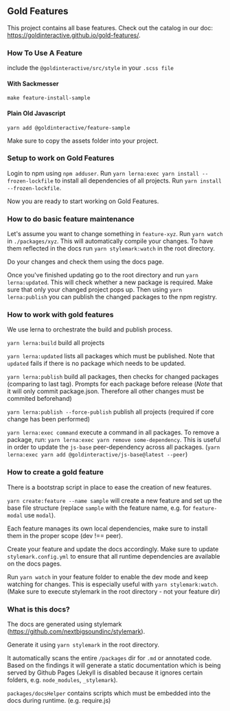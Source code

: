 ## Gold Features

This project contains all base features. Check out the catalog in our doc: <https://goldinteractive.github.io/gold-features/>.

### How To Use A Feature

include the `@goldinteractive/src/style` in your `.scss file`

#### With Sackmesser

`make feature-install-sample`

#### Plain Old Javascript

`yarn add @goldinteractive/feature-sample`

Make sure to copy the assets folder into your project.

### Setup to work on Gold Features

Login to npm using `npm adduser`. Run `yarn lerna:exec yarn install --frozen-lockfile` to install all dependencies of all projects. Run `yarn install --frozen-lockfile`.

Now you are ready to start working on Gold Features.

### How to do basic feature maintenance

Let's assume you want to change something in `feature-xyz`.
Run `yarn watch` in `./packages/xyz`. This will automatically compile your changes.
To have them reflected in the docs run `yarn stylemark:watch` in the root directory.

Do your changes and check them using the docs page.

Once you've finished updating go to the root directory and run `yarn lerna:updated`.
This will check whether a new package is required. Make sure that only your changed project pops up.
Then using `yarn lerna:publish` you can publish the changed packages to the npm registry.

### How to work with gold features

We use lerna to orchestrate the build and publish process.

`yarn lerna:build` build all projects

`yarn lerna:updated` lists all packages which must be published. Note that `updated` fails if there is no package which needs to be updated.

`yarn lerna:publish` build all packages, then checks for changed packages (comparing to last tag). Prompts for each package before release (*Note* that it will only commit package.json. Therefore all other changes must be commited beforehand)

`yarn lerna:publish --force-publish` publish all projects (required if core change has been performed)

`yarn lerna:exec command` execute a command in all packages. To remove a package, run: `yarn lerna:exec yarn remove some-dependency`. This is useful in order to update the `js-base` peer-dependency across all packages. (`yarn lerna:exec yarn add @goldinteractive/js-base@latest --peer`)

### How to create a gold feature

There is a bootstrap script in place to ease the creation of new features.

`yarn create:feature --name sample` will create a new feature and set up the base file structure (replace `sample` with the feature name, e.g. for `feature-modal` use `modal`).

Each feature manages its own local dependencies, make sure to install them in the proper scope (dev !== peer).

Create your feature and update the docs accordingly. Make sure to update `stylemark.config.yml` to ensure that all runtime dependencies are available on the docs pages.

Run `yarn watch` in your feature folder to enable the dev mode and keep watching for changes. This is especially useful with `yarn stylemark:watch`. (Make sure to execute stylemark in the root directory - not your feature dir)

### What is this docs?

The docs are generated using stylemark (https://github.com/nextbigsoundinc/stylemark).

Generate it using `yarn stylemark` in the root directory.

It automatically scans the entire `/packages` dir for `.md` or annotated code. Based on the findings it will generate a static documentation which is being served by Github Pages (Jekyll is disabled because it ignores certain folders, e.g. `node_modules`, `_stylemark`).

`packages/docsHelper` contains scripts which must be embedded into the docs during runtime. (e.g. require.js)